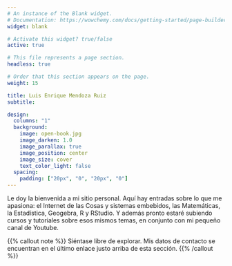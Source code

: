 ```yaml
---
# An instance of the Blank widget.
# Documentation: https://wowchemy.com/docs/getting-started/page-builder/
widget: blank

# Activate this widget? true/false
active: true

# This file represents a page section.
headless: true

# Order that this section appears on the page.
weight: 15

title: Luis Enrique Mendoza Ruiz
subtitle:

design:
  columns: "1"
  background:
    image: open-book.jpg
    image_darken: 1.0
    image_parallax: true
    image_position: center
    image_size: cover
    text_color_light: false
  spacing:
    padding: ["20px", "0", "20px", "0"]
---
```


Le doy la bienvenida a mi sitio personal. Aquí hay entradas sobre lo que me apasiona: el Internet de las Cosas y sistemas embebidos, las Matemáticas, la Estadística, Geogebra, R y RStudio. Y además pronto estaré subiendo cursos y tutoriales sobre esos mismos temas, en conjunto con mi pequeño canal de Youtube.


{{% callout note %}}
Siéntase libre de explorar. Mis datos de contacto se encuentran en el último enlace justo arriba de esta sección.
{{% /callout %}}
